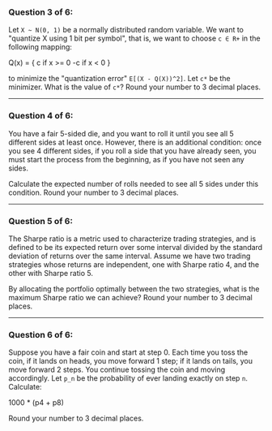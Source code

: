 ### Question 3 of 6:
Let `X ~ N(0, 1)` be a normally distributed random variable. We want to "quantize X using 1 bit per symbol", that is, we want to choose `c ∈ R+` in the following mapping: 

Q(x) = { c if x >= 0 -c if x < 0 }


to minimize the "quantization error" `E[(X - Q(X))^2]`. Let `c*` be the minimizer. What is the value of `c*`? Round your number to 3 decimal places.

---

### Question 4 of 6:
You have a fair 5-sided die, and you want to roll it until you see all 5 different sides at least once. However, there is an additional condition: once you see 4 different sides, if you roll a side that you have already seen, you must start the process from the beginning, as if you have not seen any sides.

Calculate the expected number of rolls needed to see all 5 sides under this condition. Round your number to 3 decimal places.

---

### Question 5 of 6:
The Sharpe ratio is a metric used to characterize trading strategies, and is defined to be its expected return over some interval divided by the standard deviation of returns over the same interval. Assume we have two trading strategies whose returns are independent, one with Sharpe ratio 4, and the other with Sharpe ratio 5. 

By allocating the portfolio optimally between the two strategies, what is the maximum Sharpe ratio we can achieve? Round your number to 3 decimal places.

---

### Question 6 of 6:
Suppose you have a fair coin and start at step 0. Each time you toss the coin, if it lands on heads, you move forward 1 step; if it lands on tails, you move forward 2 steps. You continue tossing the coin and moving accordingly. Let `p_n` be the probability of ever landing exactly on step `n`. Calculate:

1000 * (p4 + p8)

Round your number to 3 decimal places.


